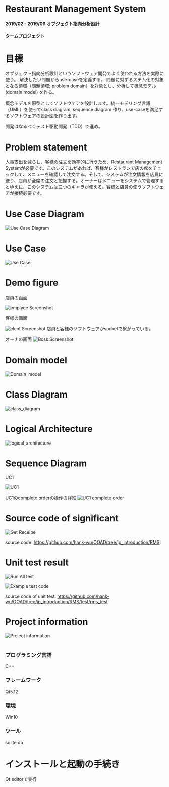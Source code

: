 # Restaurant Management System
#### 2019/02 - 2019/06 オブジェクト指向分析設計
#### タームプロジェクト

# 目標
オブジェクト指向分析設計というソフトウェア開発でよく使われる方法を実際に使う。
解決したい問題からuse-caseを定義する。
問題に対するステム化の対象となる領域（問題領域; problem domain）を対象とし、分析して概念モデル(domain model) を作る。

概念モデルを原型としてソフトウェアを設計します。統一モデリング言語（UML）を使ってclass diagram, sequence diagram 作り、use-caseを満足するソフトウェアの設計図を作り出す。

開発はなるべくテスト駆動開発（TDD）で進め。

# Problem statement

人事支出を減らし、客様の注文を効率的に行うため、Restaurant Management Systemが必要です。このシステムがあれば、客様がレストランで店の席をチェックして、メニューを確認して注文する。そして、システムが注文情報を店員に送り、店員が全席の注文と把握する。オーナーはメニューをシステムで管理するとゆえに、このシステムは三つのキャラが使える。客様と店員の使うソフトウェアが接続必要です。


# Use Case Diagram
![Use Case Diagram](/image/Use_Case_Diagram.png)
# Use Case
![Use Case](/image/Use_Case.png)

# Demo figure
店員の画面

![emplyee Screenshot](/image/employeeScreenshot.png)

客様の画面

![clent Screenshot](/image/ClientScreenshot.png)
店員と客様のソフトウェアがsocketで繋がっている。


オーナの画面
![Boss Screenshot](/image/boss_screenshot.png)
# Domain model
![Domain_model](/image/Domain_model.png)
# Class Diagram
![class_diagram](/image/class_diagram.png)
# Logical Architecture
![logical_architecture](/image/logical_architecture.png)
# Sequence Diagram
UC1

![UC1](/image/uc01.png)


UC1のcomplete orderの操作の詳細
![UC1 complete order](/image/uc01-completeOrder.png)

# Source code of significant
![Get Receipe](/image/getReceipt.png)

source code:
https://github.com/hank-wu/OOAD/tree/jp_introduction/RMS

# Unit test result
![Run All test](/image/runAlltest.png)

![Example test code](/image/testSourceCode.png)

source code of unit test:
https://github.com/hank-wu/OOAD/tree/jp_introduction/RMS/test/rms_test


# Project information
![Project information](/image/project_image.png)
#


### プログラミング言語
C++
### フレームワーク
Qt5.12
### 環境
Win10
### ツール
sqlite db


# インストールと起動の手続き
Qt editorで実行